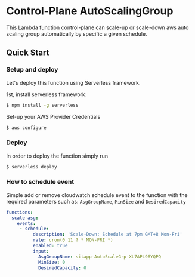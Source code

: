 # Control-Plane AutoScalingGroup

This Lambda function control-plane can scale-up or scale-down aws auto scaling group automatically by specific a given schedule.

## Quick Start

### Setup and deploy

Let's deploy this function using Serverless framework.

1st, install serverless framework:

```sh
$ npm install -g serverless
```

Set-up your AWS Provider Credentials

```sh
$ aws configure
```

### Deploy

In order to deploy the function simply run

```sh
$ serverless deploy
```

### How to schedule event

Simple add or remove cloudwatch schedule event to the function with the required parameters such as: `AsgGroupName`, `MinSize` and `DesiredCapacity`

```yml
functions:
  scale-asg:
    events:
     - schedule:
          description: 'Scale-Down: Schedule at 7pm GMT+8 Mon-Fri'
          rate: cron(0 11 ? * MON-FRI *)
          enabled: true
          input:
            AsgGroupName: sitapp-AutoScaleGrp-XL7APL96YQPQ
            MinSize: 0
            DesiredCapacity: 0
```
